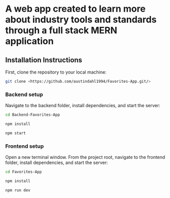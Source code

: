 # A web app created to learn more about industry tools and standards through a full stack MERN application

## Installation Instructions

First, clone the repository to your local machine:

```bash
git clone <https://github.com/austindahl1994/Favorites-App.git/>
```

### Backend setup

Navigate to the backend folder, install dependencies, and start the server:

```bash
cd Backend-Favorites-App 
```

```bash
npm install
```

``` bash
npm start
```

### Frontend setup

Open a new terminal window. From the project root, navigate to the frontend folder, install dependencies, and start the server:

```bash
cd Favorites-App 
```

```bash
npm install 
```

```bash
npm run dev
```
